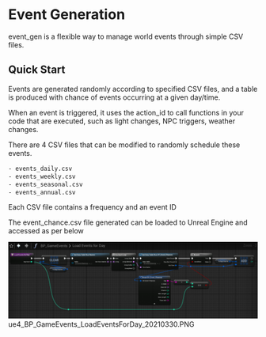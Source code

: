 # Event Generation

event_gen is a flexible way to manage world events through simple CSV files.

## Quick Start
Events are generated randomly according to specified CSV files, and a table 
is produced with chance of events occurring at a given day/time.

When an event is triggered, it uses the action_id to call functions in your code 
that are executed, such as light changes, NPC triggers, weather changes.

There are 4 CSV files that can be modified to randomly schedule these events.

```
- events_daily.csv
- events_weekly.csv
- events_seasonal.csv
- events_annual.csv
```

Each CSV file contains a frequency and an event ID


The event_chance.csv file generated can be loaded to Unreal Engine and accessed as per below

![ue4_BP_GameEvents_LoadEventsForDay](https://github.com/acutesoftware/worldbuild/blob/master/doc/ue4_BP_GameEvents_LoadEventsForDay_20210330.PNG)
ue4_BP_GameEvents_LoadEventsForDay_20210330.PNG





